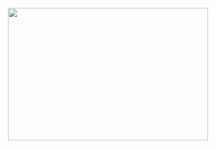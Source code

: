 </div>

<p align="justify">
<p align="center"><img src="https://i.postimg.cc/MpgMPSQX/1.png" width="400" height="266"></p>
</p>
